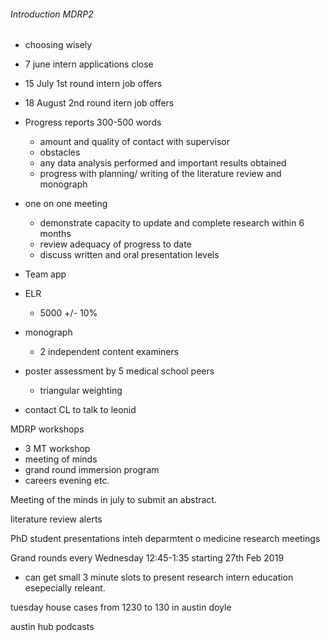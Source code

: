 ###### Introduction MDRP2 

- choosing wisely
- 7 june intern applications close
- 15 July   1st round intern job offers
- 18 August 2nd round itern job offers

- Progress reports 300-500 words
    + amount and quality of contact with supervisor
    + obstacles
    + any data analysis performed and important results obtained
    + progress with planning/ writing of the literature review and monograph

- one on one meeting
    + demonstrate capacity to update and complete research within 6 months
    + review adequacy of progress to date
    + discuss written and oral presentation levels

- Team app

- ELR
    + 5000 +/- 10%

- monograph
    + 2 independent content examiners

- poster assessment by 5 medical school peers
    + triangular weighting

- contact CL to talk to leonid



MDRP workshops
- 3 MT workshop
- meeting of minds
- grand round immersion program
- careers evening etc.

Meeting of the minds in july to submit an abstract.

literature review alerts

PhD student presentations inteh deparmtent o medicine research meetings

Grand rounds every Wednesday 12:45-1:35 starting 27th Feb 2019
- can get small 3 minute slots to present research
intern education esepecially releant.

tuesday house cases from 1230 to 130 in austin doyle

austin hub podcasts


